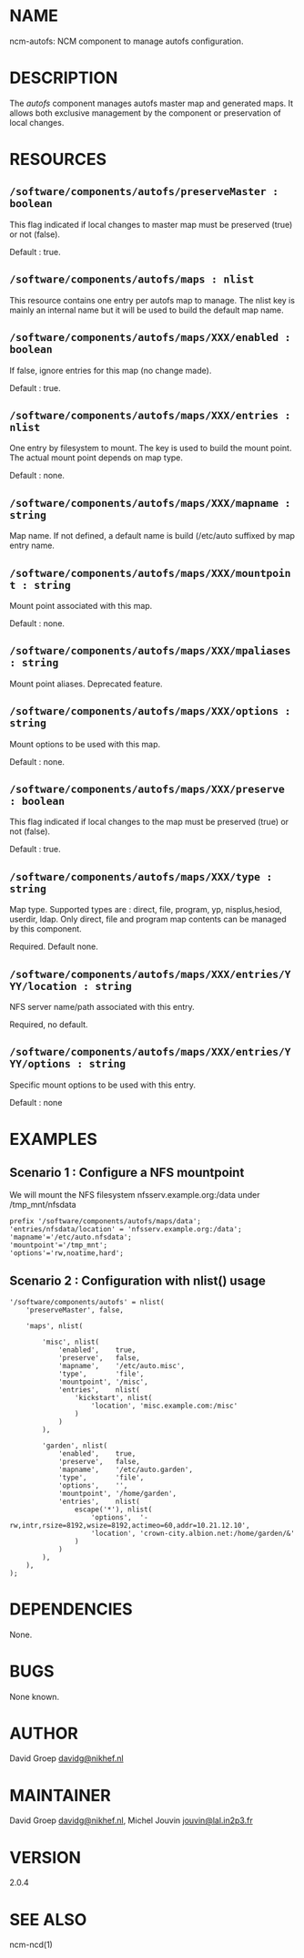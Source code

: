 # NAME

ncm-autofs: NCM component to manage autofs configuration. 

# DESCRIPTION

The _autofs_ component manages autofs master map and generated maps. It allows
both exclusive management by the component or preservation of local changes.

# RESOURCES

## `/software/components/autofs/preserveMaster : boolean`

This flag indicated if local changes to master map must be preserved (true) or
not (false).

Default : true.

## `/software/components/autofs/maps : nlist`

This resource contains one entry per autofs map to manage. The nlist key is
mainly an internal name but it will be used to build the default map name.

## `/software/components/autofs/maps/XXX/enabled : boolean`

If false, ignore entries for this map (no change made).

Default : true.

## `/software/components/autofs/maps/XXX/entries : nlist`

One entry by filesystem to mount. The key is used to build the mount point. The actual
mount point depends on map type.

Default : none.

## `/software/components/autofs/maps/XXX/mapname : string`

Map name. If not defined, a default name is build (/etc/auto suffixed
by map entry name.

## `/software/components/autofs/maps/XXX/mountpoint : string`

Mount point associated with this map.

Default : none.

## `/software/components/autofs/maps/XXX/mpaliases : string`

Mount point aliases. Deprecated feature.

## `/software/components/autofs/maps/XXX/options : string`

Mount options to be used with this map.

Default : none.

## `/software/components/autofs/maps/XXX/preserve : boolean`

This flag indicated if local changes to the map must be preserved (true) or
not (false).

Default : true.

## `/software/components/autofs/maps/XXX/type : string`

Map type. Supported types are : direct, file, program, yp, nisplus,hesiod, userdir, ldap.
Only direct, file and program map contents can be managed by this component.

Required. Default none.

## `/software/components/autofs/maps/XXX/entries/YYY/location : string`

NFS server name/path associated with this entry.

Required, no default.

## `/software/components/autofs/maps/XXX/entries/YYY/options : string`

Specific mount options to be used with this entry.

Default : none

# EXAMPLES

## Scenario 1 : Configure a NFS mountpoint

We will mount the NFS filesystem nfsserv.example.org:/data under /tmp\_mnt/nfsdata

    prefix '/software/components/autofs/maps/data';
    'entries/nfsdata/location' = 'nfsserv.example.org:/data';
    'mapname'='/etc/auto.nfsdata';
    'mountpoint'='/tmp_mnt';
    'options'='rw,noatime,hard';

## Scenario 2 : Configuration with nlist() usage

    '/software/components/autofs' = nlist(
        'preserveMaster', false,

        'maps', nlist(

            'misc', nlist(
                'enabled',    true,
                'preserve',   false,
                'mapname',    '/etc/auto.misc',
                'type',       'file',
                'mountpoint', '/misc',
                'entries',    nlist(
                    'kickstart', nlist(
                        'location', 'misc.example.com:/misc'
                    )
                )
            ),

            'garden', nlist(
                'enabled',    true,
                'preserve',   false,
                'mapname',    '/etc/auto.garden',
                'type',       'file',
                'options',    '',
                'mountpoint', '/home/garden',
                'entries',    nlist(
                    escape('*'), nlist(
                        'options',  '-rw,intr,rsize=8192,wsize=8192,actimeo=60,addr=10.21.12.10',
                        'location', 'crown-city.albion.net:/home/garden/&'
                    )
                )
            ),
        ),
    );

# DEPENDENCIES

None.

# BUGS

None known.

# AUTHOR

David Groep <davidg@nikhef.nl>

# MAINTAINER

David Groep <davidg@nikhef.nl>, Michel Jouvin <jouvin@lal.in2p3.fr>

# VERSION

2.0.4

# SEE ALSO

ncm-ncd(1)
